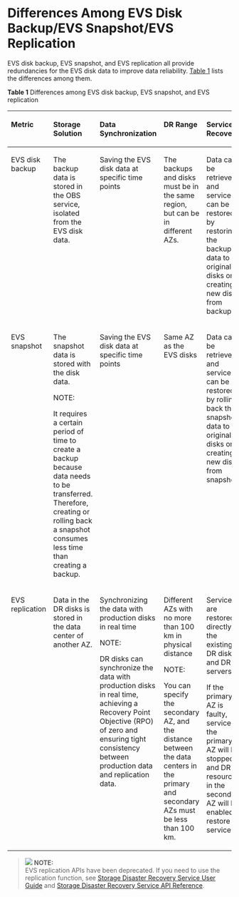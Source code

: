 # Differences Among EVS Disk Backup/EVS Snapshot/EVS Replication<a name="evs_01_0022"></a>

EVS disk backup, EVS snapshot, and EVS replication all provide redundancies for the EVS disk data to improve data reliability.  [Table 1](#table20229141185044)  lists the differences among them.

**Table  1**  Differences among EVS disk backup, EVS snapshot, and EVS replication

<a name="table20229141185044"></a>
<table><thead align="left"><tr id="row15865513185044"><th class="cellrowborder" valign="top" width="16.43%" id="mcps1.2.6.1.1"><p id="p23234826185044"><a name="p23234826185044"></a><a name="p23234826185044"></a>Metric</p>
</th>
<th class="cellrowborder" valign="top" width="22.82%" id="mcps1.2.6.1.2"><p id="p2972717185044"><a name="p2972717185044"></a><a name="p2972717185044"></a>Storage Solution</p>
</th>
<th class="cellrowborder" valign="top" width="22.82%" id="mcps1.2.6.1.3"><p id="p39463562185044"><a name="p39463562185044"></a><a name="p39463562185044"></a>Data Synchronization</p>
</th>
<th class="cellrowborder" valign="top" width="17.93%" id="mcps1.2.6.1.4"><p id="p42431943185044"><a name="p42431943185044"></a><a name="p42431943185044"></a>DR Range</p>
</th>
<th class="cellrowborder" valign="top" width="20%" id="mcps1.2.6.1.5"><p id="p14435340185044"><a name="p14435340185044"></a><a name="p14435340185044"></a>Service Recovery</p>
</th>
</tr>
</thead>
<tbody><tr id="row62809202185044"><td class="cellrowborder" valign="top" width="16.43%" headers="mcps1.2.6.1.1 "><p id="p54380567185044"><a name="p54380567185044"></a><a name="p54380567185044"></a>EVS disk backup</p>
</td>
<td class="cellrowborder" valign="top" width="22.82%" headers="mcps1.2.6.1.2 "><p id="p42749784185044"><a name="p42749784185044"></a><a name="p42749784185044"></a>The backup data is stored in the OBS service, isolated from the EVS disk data.</p>
</td>
<td class="cellrowborder" valign="top" width="22.82%" headers="mcps1.2.6.1.3 "><p id="p36687371185155"><a name="p36687371185155"></a><a name="p36687371185155"></a>Saving the EVS disk data at specific time points</p>
</td>
<td class="cellrowborder" valign="top" width="17.93%" headers="mcps1.2.6.1.4 "><p id="p33395921185044"><a name="p33395921185044"></a><a name="p33395921185044"></a>The backups and disks must be in the same region, but can be in different AZs.</p>
</td>
<td class="cellrowborder" valign="top" width="20%" headers="mcps1.2.6.1.5 "><p id="p55913259185228"><a name="p55913259185228"></a><a name="p55913259185228"></a>Data can be retrieved and services can be restored by restoring the backup data to original disks or creating new disks from backups.</p>
</td>
</tr>
<tr id="row52218143185044"><td class="cellrowborder" valign="top" width="16.43%" headers="mcps1.2.6.1.1 "><p id="p1811200185044"><a name="p1811200185044"></a><a name="p1811200185044"></a>EVS snapshot</p>
</td>
<td class="cellrowborder" valign="top" width="22.82%" headers="mcps1.2.6.1.2 "><p id="p4522786718532"><a name="p4522786718532"></a><a name="p4522786718532"></a>The snapshot data is stored with the disk data.</p>
<div class="note" id="note439761918532"><a name="note439761918532"></a><a name="note439761918532"></a><span class="notetitle"> NOTE: </span><div class="notebody"><p id="p3957857618532"><a name="p3957857618532"></a><a name="p3957857618532"></a>It requires a certain period of time to create a backup because data needs to be transferred. Therefore, creating or rolling back a snapshot consumes less time than creating a backup.</p>
</div></div>
</td>
<td class="cellrowborder" valign="top" width="22.82%" headers="mcps1.2.6.1.3 "><p id="p5975691185310"><a name="p5975691185310"></a><a name="p5975691185310"></a>Saving the EVS disk data at specific time points</p>
</td>
<td class="cellrowborder" valign="top" width="17.93%" headers="mcps1.2.6.1.4 "><p id="p63972361185316"><a name="p63972361185316"></a><a name="p63972361185316"></a>Same AZ as the EVS disks</p>
</td>
<td class="cellrowborder" valign="top" width="20%" headers="mcps1.2.6.1.5 "><p id="p1833826517212"><a name="p1833826517212"></a><a name="p1833826517212"></a>Data can be retrieved and services can be restored by rolling back the snapshot data to original disks or creating new disks from snapshots.</p>
</td>
</tr>
<tr id="row2633138185044"><td class="cellrowborder" valign="top" width="16.43%" headers="mcps1.2.6.1.1 "><p id="p11957608185044"><a name="p11957608185044"></a><a name="p11957608185044"></a>EVS replication</p>
</td>
<td class="cellrowborder" valign="top" width="22.82%" headers="mcps1.2.6.1.2 "><p id="p29042228185044"><a name="p29042228185044"></a><a name="p29042228185044"></a>Data in the DR disks is stored in the data center of another AZ.</p>
</td>
<td class="cellrowborder" valign="top" width="22.82%" headers="mcps1.2.6.1.3 "><p id="p46269656185359"><a name="p46269656185359"></a><a name="p46269656185359"></a>Synchronizing the data with production disks in real time</p>
<div class="note" id="note13773726185359"><a name="note13773726185359"></a><a name="note13773726185359"></a><span class="notetitle"> NOTE: </span><div class="notebody"><p id="p56854676185359"><a name="p56854676185359"></a><a name="p56854676185359"></a>DR disks can synchronize the data with production disks in real time, achieving a Recovery Point Objective (RPO) of zero and ensuring tight consistency between production data and replication data.</p>
</div></div>
</td>
<td class="cellrowborder" valign="top" width="17.93%" headers="mcps1.2.6.1.4 "><p id="p441147185452"><a name="p441147185452"></a><a name="p441147185452"></a>Different AZs with no more than 100 km in physical distance</p>
<div class="note" id="note3970330185452"><a name="note3970330185452"></a><a name="note3970330185452"></a><span class="notetitle"> NOTE: </span><div class="notebody"><p id="p35732974185452"><a name="p35732974185452"></a><a name="p35732974185452"></a>You can specify the secondary AZ, and the distance between the data centers in the primary and secondary AZs must be less than 100 km.</p>
</div></div>
</td>
<td class="cellrowborder" valign="top" width="20%" headers="mcps1.2.6.1.5 "><p id="p4615848215626"><a name="p4615848215626"></a><a name="p4615848215626"></a>Services are restored directly by the existing DR disks and DR servers.</p>
<p id="p64436640185044"><a name="p64436640185044"></a><a name="p64436640185044"></a>If the primary AZ is faulty, services in the primary AZ will be stopped, and DR resources in the secondary AZ will be enabled to restore services.</p>
</td>
</tr>
</tbody>
</table>

>![](/images/icon-note.gif) **NOTE:**   
>EVS replication APIs have been deprecated. If you need to use the replication function, see  [Storage Disaster Recovery Service User Guide](https://docs.otc.t-systems.com/en-us/usermanual/sdrs/en-us_topic_0125068221.html)  and  [Storage Disaster Recovery Service API Reference](https://docs.otc.t-systems.com/en-us/api/sdrs/en-us_topic_0108184470.html).  

